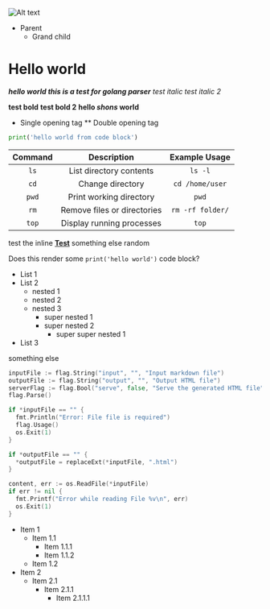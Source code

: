 ![Alt text](https://mdg.imgix.net/assets/images/san-juan-mountains.jpg "a title")

- Parent
  - Grand child

# Hello world

**_hello world *this* is a test for golang parser_**
_test italic_
_test italic 2_

**test bold**
**test bold 2**
**hello _shons_ world**

- Single opening tag
  \*\* Double opening tag

```py
print('hello world from code block')
```

| Command |         Description         |  Example Usage   |
| :-----: | :-------------------------: | :--------------: |
|  `ls`   |   List directory contents   |     `ls -l`      |
|  `cd`   |      Change directory       | `cd /home/user`  |
|  `pwd`  |   Print working directory   |      `pwd`       |
|  `rm`   | Remove files or directories | `rm -rf folder/` |
|  `top`  |  Display running processes  |      `top`       |

test the inline [**Test**](./go.mod) something else random

Does this render some `print('hello world')` code block?

- List 1
- List 2
  - nested 1
  - nested 2
  - nested 3
    - super nested 1
    - super nested 2
      - super super nested 1
- List 3

something else

```go
inputFile := flag.String("input", "", "Input markdown file")
outputFile := flag.String("output", "", "Output HTML file")
serverFlag := flag.Bool("serve", false, "Serve the generated HTML file")
flag.Parse()

if *inputFile == "" {
  fmt.Println("Error: File file is required")
  flag.Usage()
  os.Exit(1)
}

if *outputFile == "" {
  *outputFile = replaceExt(*inputFile, ".html")
}

content, err := os.ReadFile(*inputFile)
if err != nil {
  fmt.Printf("Error while reading File %v\n", err)
  os.Exit(1)
}
```

- Item 1
  - Item 1.1
    - Item 1.1.1
    - Item 1.1.2
  - Item 1.2
- Item 2
  - Item 2.1
    - Item 2.1.1
      - Item 2.1.1.1
